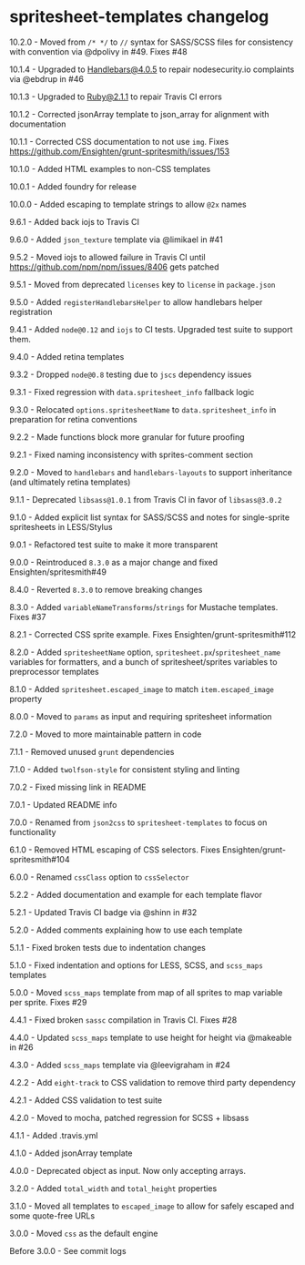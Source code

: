 # spritesheet-templates changelog
10.2.0 - Moved from `/* */` to `//` syntax for SASS/SCSS files for consistency with convention via @dpolivy in #49. Fixes #48

10.1.4 - Upgraded to Handlebars@4.0.5 to repair nodesecurity.io complaints via @ebdrup in #46

10.1.3 - Upgraded to Ruby@2.1.1 to repair Travis CI errors

10.1.2 - Corrected jsonArray template to json_array for alignment with documentation

10.1.1 - Corrected CSS documentation to not use `img`. Fixes https://github.com/Ensighten/grunt-spritesmith/issues/153

10.1.0 - Added HTML examples to non-CSS templates

10.0.1 - Added foundry for release

10.0.0 - Added escaping to template strings to allow `@2x` names

9.6.1 - Added back iojs to Travis CI

9.6.0 - Added `json_texture` template via @limikael in #41

9.5.2 - Moved iojs to allowed failure in Travis CI until https://github.com/npm/npm/issues/8406 gets patched

9.5.1 - Moved from deprecated `licenses` key to `license` in `package.json`

9.5.0 - Added `registerHandlebarsHelper` to allow handlebars helper registration

9.4.1 - Added `node@0.12` and `iojs` to CI tests. Upgraded test suite to support them.

9.4.0 - Added retina templates

9.3.2 - Dropped `node@0.8` testing due to `jscs` dependency issues

9.3.1 - Fixed regression with `data.spritesheet_info` fallback logic

9.3.0 - Relocated `options.spritesheetName` to `data.spritesheet_info` in preparation for retina conventions

9.2.2 - Made functions block more granular for future proofing

9.2.1 - Fixed naming inconsistency with sprites-comment section

9.2.0 - Moved to `handlebars` and `handlebars-layouts` to support inheritance (and ultimately retina templates)

9.1.1 - Deprecated `libsass@1.0.1` from Travis CI in favor of `libsass@3.0.2`

9.1.0 - Added explicit list syntax for SASS/SCSS and notes for single-sprite spritesheets in LESS/Stylus

9.0.1 - Refactored test suite to make it more transparent

9.0.0 - Reintroduced `8.3.0` as a major change and fixed Ensighten/spritesmith#49

8.4.0 - Reverted `8.3.0` to remove breaking changes

8.3.0 - Added `variableNameTransforms`/`strings` for Mustache templates. Fixes #37

8.2.1 - Corrected CSS sprite example. Fixes Ensighten/grunt-spritesmith#112

8.2.0 - Added `spritesheetName` option, `spritesheet.px`/`spritesheet_name` variables for formatters, and a bunch of spritesheet/sprites variables to preprocessor templates

8.1.0 - Added `spritesheet.escaped_image` to match `item.escaped_image` property

8.0.0 - Moved to `params` as input and requiring spritesheet information

7.2.0 - Moved to more maintainable pattern in code

7.1.1 - Removed unused `grunt` dependencies

7.1.0 - Added `twolfson-style` for consistent styling and linting

7.0.2 - Fixed missing link in README

7.0.1 - Updated README info

7.0.0 - Renamed from `json2css` to `spritesheet-templates` to focus on functionality

6.1.0 - Removed HTML escaping of CSS selectors. Fixes Ensighten/grunt-spritesmith#104

6.0.0 - Renamed `cssClass` option to `cssSelector`

5.2.2 - Added documentation and example for each template flavor

5.2.1 - Updated Travis CI badge via @shinn in #32

5.2.0 - Added comments explaining how to use each template

5.1.1 - Fixed broken tests due to indentation changes

5.1.0 - Fixed indentation and options for LESS, SCSS, and `scss_maps` templates

5.0.0 - Moved `scss_maps` template from map of all sprites to map variable per sprite. Fixes #29

4.4.1 - Fixed broken `sassc` compilation in Travis CI. Fixes #28

4.4.0 - Updated `scss_maps` template to use height for height via @makeable in #26

4.3.0 - Added `scss_maps` template via @leevigraham in #24

4.2.2 - Add `eight-track` to CSS validation to remove third party dependency

4.2.1 - Added CSS validation to test suite

4.2.0 - Moved to mocha, patched regression for SCSS + libsass

4.1.1 - Added .travis.yml

4.1.0 - Added jsonArray template

4.0.0 - Deprecated object as input. Now only accepting arrays.

3.2.0 - Added `total_width` and `total_height` properties

3.1.0 - Moved all templates to `escaped_image` to allow for safely escaped and some quote-free URLs

3.0.0 - Moved `css` as the default engine

Before 3.0.0 - See commit logs
